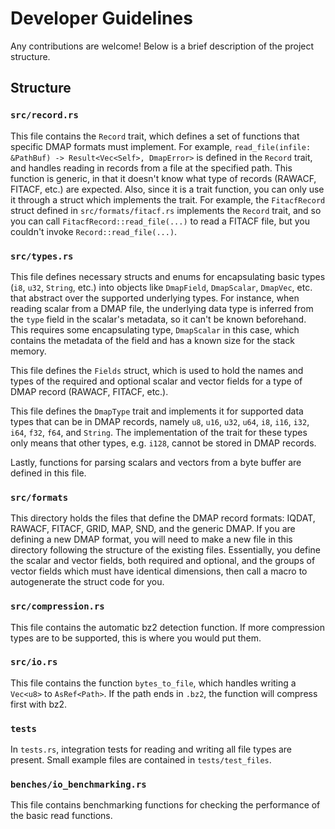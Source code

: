 # Developer Guidelines

Any contributions are welcome! Below is a brief description of the project structure.

## Structure

### `src/record.rs`
This file contains the `Record` trait, which defines a set of functions that specific DMAP formats must implement.
For example, `read_file(infile: &PathBuf) -> Result<Vec<Self>, DmapError>` is defined in the `Record` trait, and handles
reading in records from a file at the specified path. This function is generic, in that it doesn't know what type of records
(RAWACF, FITACF, etc.) are expected. Also, since it is a trait function, you can only use it through a struct which implements
the trait. For example, the `FitacfRecord` struct defined in `src/formats/fitacf.rs` implements the `Record` trait, and so
you can call `FitacfRecord::read_file(...)` to read a FITACF file, but you couldn't invoke `Record::read_file(...)`.

### `src/types.rs`
This file defines necessary structs and enums for encapsulating basic types (`i8`, `u32`, `String`, etc.) into
objects like `DmapField`, `DmapScalar`, `DmapVec`, etc. that abstract over the supported underlying types.
For instance, when reading scalar from a DMAP file, the underlying data type is inferred from the `type` field in the 
scalar's metadata, so it can't be known beforehand. This requires some encapsulating type, `DmapScalar` in this case,
which contains the metadata of the field and has a known size for the stack memory. 

This file defines the `Fields` struct, which is used to hold the names and types of the required and optional
scalar and vector fields for a type of DMAP record (RAWACF, FITACF, etc.).

This file defines the `DmapType` trait and implements it for supported data types that can be in DMAP records, namely
`u8`, `u16`, `u32`, `u64`, `i8`, `i16`, `i32`, `i64`, `f32`, `f64`, and `String`. The implementation of the trait for
these types only means that other types, e.g. `i128`, cannot be stored in DMAP records.

Lastly, functions for parsing scalars and vectors from a byte buffer are defined in this file.

### `src/formats`
This directory holds the files that define the DMAP record formats: IQDAT, RAWACF, FITACF, GRID, MAP, SND, and the generic DMAP.
If you are defining a new DMAP format, you will need to make a new file in this directory following the structure of the
existing files. Essentially, you define the scalar and vector fields, both required and optional, and the groups of vector
fields which must have identical dimensions, then call a macro to autogenerate the struct code for you. 

### `src/compression.rs`
This file contains the automatic bz2 detection function. If more compression types are to be supported, this is where you would
put them.

### `src/io.rs`
This file contains the function `bytes_to_file`, which handles writing a `Vec<u8>` to `AsRef<Path>`. If the path
ends in `.bz2`, the function will compress first with bz2.

### `tests`
In `tests.rs`, integration tests for reading and writing all file types are present. Small example files
are contained in `tests/test_files`.

### `benches/io_benchmarking.rs`
This file contains benchmarking functions for checking the performance of the basic read functions.